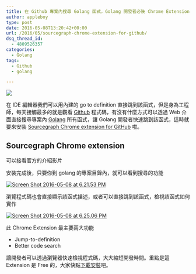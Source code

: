 ```yaml
---
title: 在 Github 專案內搜尋 Golang 函式，Golang 開發者必裝 Chrome Extension
author: appleboy
type: post
date: 2016-05-08T13:20:42+00:00
url: /2016/05/sourcegraph-chrome-extension-for-github/
dsq_thread_id:
  - 4809526357
categories:
  - Golang
tags:
  - Github
  - golang

---
```

[![][1]][1]

在 IDE 編輯器我們可以用內建的 go to definition 直接跳到該函式，但是身為工程師，每天接觸最多的就是觀看 [Github][2] 程式碼，有沒有什麼方式可以透過 Web 介面直接搜尋專案內 [Golang][3] 所有函式，讓 Golang 開發者快速跳到該函式，這時就要來安裝 [Sourcegraph Chrome extension for GitHub][4] 啦。

<!--more-->

## Sourcegraph Chrome extension

可以接看官方的介紹影片

安裝完成後，只要你到 golang 的專案目錄內，就可以看到搜尋的功能

<a data-flickr-embed="true"  href="https://www.flickr.com/photos/appleboy/26282264653/in/dateposted-public/" title="Screen Shot 2016-05-08 at 6.21.53 PM"><img src="https://i0.wp.com/farm8.staticflickr.com/7404/26282264653_1ed7996f70_o.png?resize=660%2C180&#038;ssl=1" alt="Screen Shot 2016-05-08 at 6.21.53 PM" data-recalc-dims="1" /></a>

瀏覽程式碼也會直接顯示該函式描述，或者可以直接跳到該函式，檢視該函式如何實作

<a data-flickr-embed="true"  href="https://www.flickr.com/photos/appleboy/26852880826/in/dateposted-public/" title="Screen Shot 2016-05-08 at 6.25.06 PM"><img src="https://i1.wp.com/farm8.staticflickr.com/7452/26852880826_f839828671_z.jpg?resize=640%2C355&#038;ssl=1" alt="Screen Shot 2016-05-08 at 6.25.06 PM" data-recalc-dims="1" /></a>

此 Chrome Extension 最主要兩大功能

  * Jump-to-definition
  * Better code search

讓開發者可以透過瀏覽器快速檢視程式碼，大大縮短開發時間。重點是這 Extension 是 Free 的，大家快點[下載安裝][5]吧。

 [1]: https://lh3.googleusercontent.com/jsocHCR9A9yEfDVUTrU0m42_aHhTEVDGW5p5PsQSx7GSlkt3gLjohfXH3S7P7p982332ruU_e-EtW0LwmiuZjvN65VIcyME-zE35C6EM0IV1nqY6KoNw3dwW2djjid3F-T5YgnJothA=w1920-h1080
 [2]: https://github.com
 [3]: https://golang.org/
 [4]: https://sourcegraph.com/blog/announcing-the-sourcegraph-chrome-extension-for/
 [5]: https://chrome.google.com/webstore/detail/sourcegraph/dgjhfomjieaadpoljlnidmbgkdffpack